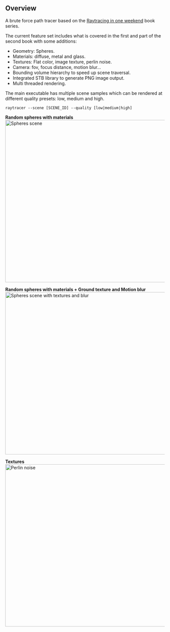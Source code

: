 ## Overview

A brute force path tracer based on the [Raytracing in one weekend](https://raytracing.github.io/) book series.

The current feature set includes what is covered in the first and part of the second book with some additions:

- Geometry: Spheres.
- Materials: diffuse, metal and glass.
- Textures: Flat color, image texture, perlin noise.
- Camera: fov, focus distance, motion blur...
- Bounding volume hierarchy to speed up scene traversal.
- Integrated STB library to generate PNG image output.
- Multi threaded rendering.

The main executable has multiple scene samples which can be rendered at different quality presets: low, medium and high.

```raytracer --scene [SCENE_ID] --quality [low|medium|high]```

**Random spheres with materials**
<br/>
<img title="Spheres scene" src="images/spheres-01.jpg" width="512">

**Random spheres with materials + Ground texture and Motion blur**
<br />
<img title="Spheres scene with textures and blur" src="images/spheres-02.jpg" width="512">

**Textures**
<br />
<img title="Perlin noise" src="images/textured-spheres.jpg" width="512">
